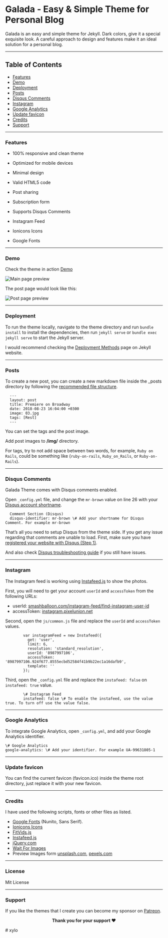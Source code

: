 Galada - Easy & Simple Theme for Personal Blog
======
Galada is an easy and simple theme for Jekyll. Dark colors, give it a special exquisite look. A careful approach to design and features make it an ideal solution for a personal blog.

* * *

Table of Contents
-----------------
*   [Features](#features)
*   [Demo](#demo)
*   [Deployment](#deployment)
*   [Posts](#posts)
*   [Disqus Comments](#DisqusComments)
*   [Instagram](#instagram)
*   [Google Analytics](#GoogleAnalytics)
*   [Update favicon](#UpdateFavicon)
*   [Credits](#Credits)
*   [Support](#Support)

* * *

### Features

* 100% responsive and clean theme

* Optimized for mobile devices

* Minimal design

* Valid HTML5 code

* Post sharing

* Subscription form

* Supports Disqus Comments

* Instagram Feed

* Ionicons Icons

* Google Fonts


* * *

### Demo

Check the theme in action [Demo](https://artemsheludko.github.io/galada/)

![Main page preview](https://github.com/artemsheludko/galada/blob/master/img/galada-main-page.jpg?raw=true)

The post page would look like this:

![Post page preview](https://github.com/artemsheludko/galada/blob/master/img/galada-post.jpg?raw=true)

* * *

### Deployment

To run the theme locally, navigate to the theme directory and run `bundle install` to install the dependencies, then run `jekyll serve` or `bundle exec jekyll serve` to start the Jekyll server.

I would recommend checking the [Deployment Methods](https://jekyllrb.com/docs/deployment-methods/) page on Jekyll website.

* * *

### Posts

To create a new post, you can create a new markdown file inside the \_posts directory by following the [recommended file structure](https://jekyllrb.com/docs/posts/#creating-post-files).

      ---
      layout: post
      title: Premiere on Broadway
      date: 2018-08-23 16:04:00 +0300
      image: 03.jpg
      tags: [Rest]
      ---
          

You can set the tags and the post image.

Add post images to **/img/** directory.

For tags, try to not add space between two words, for example, `Ruby on Rails`, could be something like (`ruby-on-rails`, `Ruby_on_Rails`, or `Ruby-on-Rails`).

* * *

### Disqus Comments

Galada Theme comes with Disqus comments enabled.

Open `_config.yml` file, and change the `mr-brown` value on line 26 with your [Disqus account shortname](https://help.disqus.com/customer/portal/articles/466208).

      Comment Section (Disqus)
      disqus-identifier: mr-brown \# Add your shortname for Disqus Comment. For example mr-brown
          

That’s all you need to setup Disqus from the theme side. If you get any issue regarding that comments are unable to load. First, make sure you have [registered your website with Disqus (Step 1)](https://help.disqus.com/customer/portal/articles/466182-publisher-quick-start-guide).

And also check [Disqus troubleshooting guide](https://help.disqus.com/customer/portal/articles/472007-i-m-receiving-the-message-%22we-were-unable-to-load-disqus-%22) if you still have issues.

* * *

### Instagram

The Instagram feed is working using [Instafeed.js](http://instafeedjs.com/) to show the photos.

First, you will need to get your account `userId` and `accessToken` from the following URLs:

*   userId: [smashballoon.com/instagram-feed/find-instagram-user-id](https://smashballoon.com/instagram-feed/find-instagram-user-id/)
*   accessToken: [instagram.pixelunion.net](http://instagram.pixelunion.net/)

Second, open the `js/common.js` file and replace the `userId` and `accessToken` values.

            var instagramFeed = new Instafeed({
              get: 'user',
              limit: 6,
              resolution: 'standard_resolution',
              userId: '8987997106',
              accessToken: '8987997106.924f677.8555ecbd52584f41b9b22ec1a16dafb9',
              template: ''
            });
          

Third, open the `_config.yml` file and replace the `instafeed: false` on `instafeed: true` value.

            \# Instagram Feed
            instafeed: false \# To enable the instafeed, use the value true. To turn off use the value false.
          

* * *

### Google Analytics

To integrate Google Analytics, open `_config.yml`, and add your Google Analytics identifier.

    \# Google Analytics
    google-analytics: \# Add your identifier. For example UA-99631805-1
          

* * *

### Update favicon

You can find the current favicon (favicon.ico) inside the theme root directory, just replace it with your new favicon.

* * *

### Credits

I have used the following scripts, fonts or other files as listed.

*   [Google Fonts](https://fonts.google.com/specimen/Nunito) (Nunito, Sans Serif).
*   [Ionicons Icons](https://ionicons.com/)
*   [FitVids.js](http://fitvidsjs.com/)
*   [Instafeed.js](http://instafeedjs.com/)
*   [jQuery.com](https://jquery.com/)
*   [Wait For Images](https://github.com/alexanderdickson/waitForImages)
*   Preview Images form [unsplash.com](https://unsplash.com/), [pexels.com](https://www.pexels.com/)

* * *
### License

Mit License

* * *

### Support

<p>If you like the themes that I create you can become my sponsor on <a href="https://www.patreon.com/artemsheludko" target="_blank">Patreon</a>.
<p align="center"><b>Thank you for your support ❤️</b></p>
# xylo

